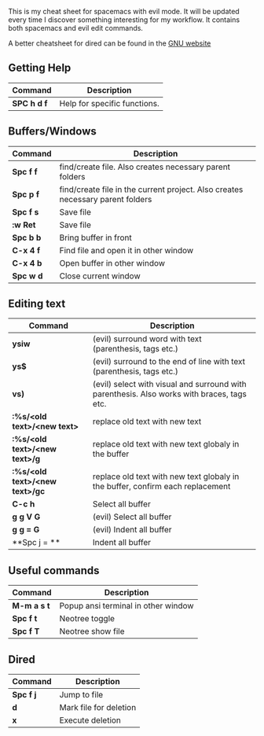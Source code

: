 This is my cheat sheet for spacemacs with evil mode. It will be updated every time
I discover something interesting for my workflow. It contains both spacemacs and evil edit
commands.


A better cheatsheet for dired can be found in the [ GNU website ]( https://www.gnu.org/software/emacs/refcards/pdf/dired-ref.pdf )


## Getting Help

Command         | Description
----------------|---------------------------------------------------------
 **SPC h d f**  |Help for specific functions.


## Buffers/Windows
Command      | Description
-------------|---------------------------------------------------------
**Spc f f**  | find/create file. Also creates necessary parent folders
**Spc p f**  | find/create file in the current project. Also creates necessary parent folders
**Spc f s**  | Save file
**:w Ret**   | Save file
**Spc b b**  | Bring buffer in front
**C-x 4 f**  | Find file and open it in other window
**C-x 4 b**  | Open buffer in other window
**Spc w d**  | Close current window


## Editing text
Command                                      |Description
---------------------------------------------|---------------------------
**ysiw**                                     | (evil) surround word with text (parenthesis, tags etc.)
**ys$**                                      | (evil) surround to the end of line with text (parenthesis, tags etc.)
**vs)**                                      | (evil) select with visual and surround with parenthesis. Also works with braces, tags etc.
**:%s/&lt;old text&gt;/&lt;new text&gt;**    | replace old text with new text
**:%s/&lt;old text&gt;/&lt;new text&gt;/g**  | replace old text with new text globaly in the buffer
**:%s/&lt;old text&gt;/&lt;new text&gt;/gc** | replace old text with new text globaly in the buffer, confirm each replacement
**C-c h**                                    | Select all buffer
**g g V G**                                  | (evil) Select all buffer
**g g = G**                                  | (evil) Indent all buffer
**Spc j = **                                 | Indent all buffer


## Useful commands
Command      |Description
-------------|---------------------------
**M-m a s t**| Popup ansi terminal in other window
**Spc f t**  | Neotree toggle
**Spc f T**  | Neotree show file


## Dired
Command      |Description
-------------|---------------------------
**Spc f j**  | Jump to file
**d**        | Mark file for deletion
**x**        | Execute deletion
